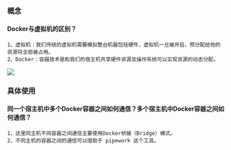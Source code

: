### 概念

#### Docker与虚拟机的区别？

```text
1、虚拟机：我们传统的虚拟机需要模拟整台机器包括硬件，虚拟机⼀旦被开启，预分配给他的资源将全部被占⽤。
2、Docker：容器技术是和我们的宿主机共享硬件资源及操作系统可以实现资源的动态分配。

```

![](https://secure.wostatic.cn/static/bFRNvE8RCVUQMzdDVHNFhw/v2-c2a31e2008835b2974170ad1dbac0d42_720w.jpg)



### 具体使用

#### 同⼀个宿主机中多个Docker容器之间如何通信？多个宿主机中Docker容器之间如何通信？

```text
1、这⾥同主机不同容器之间通信主要使⽤Docker桥接（Bridge）模式。
2、不同主机的容器之间的通信可以借助于 pipework 这个⼯具。
```

